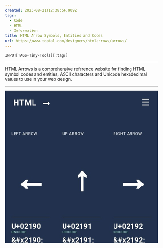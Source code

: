 ```yaml
---
created: 2023-08-21T12:38:56.909Z
tags: 
  - Code
  - HTML
  - Information
title: HTML Arrow Symbols, Entities and Codes
url: https://www.toptal.com/designers/htmlarrows/arrows/
---
```

```meta-bind
INPUT[TAGS-Tiny-Tools][:tags]
```

___
HTML Arrows is a comprehensive reference website for finding HTML symbol codes and entities, ASCII characters and Unicode hexadecimal values to use in your web design.
___

![](_attachments/html-arrow-symbols-entities-and-codes.jpg)
